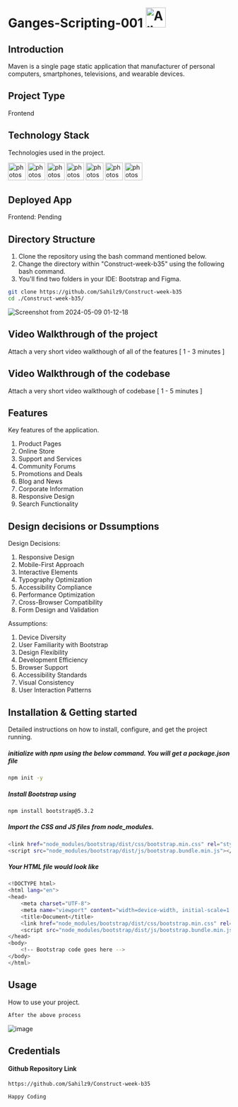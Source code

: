 # Ganges-Scripting-001 <img src="https://raw.githubusercontent.com/Tarikul-Islam-Anik/Telegram-Animated-Emojis/main/Smileys/Alien.webp" alt="Alien" width="45" height="45"/>

## Introduction
Maven is a single page static application that manufacturer of personal computers, smartphones, televisions, and wearable devices.

## Project Type
Frontend 

## Technology Stack
Technologies used in the project.

<img src="https://www.vectorlogo.zone/logos/w3_html5/w3_html5-icon.svg" alt="photoshop" width="40" height="40"/> <img src="https://www.vectorlogo.zone/logos/w3_css/w3_css-icon.svg" alt="photoshop" width="40" height="40"/> <img src="https://www.vectorlogo.zone/logos/sass-lang/sass-lang-icon.svg" alt="photoshop" width="40" height="40"/>  <img src="https://upload.wikimedia.org/wikipedia/commons/thumb/b/b2/Bootstrap_logo.svg/120px-Bootstrap_logo.svg.png" alt="photoshop" width="40" height="40"/>  <img src="https://www.vectorlogo.zone/logos/git-scm/git-scm-icon.svg" alt="photoshop" width="40" height="40"/> <img src="https://www.vectorlogo.zone/logos/github/github-icon.svg" alt="photoshop" width="40" height="40"/> <img src="https://www.vectorlogo.zone/logos/npmjs/npmjs-ar21.svg" alt="photoshop" width="40" height="40"/> 

## Deployed App
Frontend: Pending

## Directory Structure
1. Clone the repository using the bash command mentioned below.
2. Change the directory within "Construct-week-b35" using the following bash command.
3. You'll find two folders in your IDE: Bootstrap and Figma.

```bash
git clone https://github.com/Sahilz9/Construct-week-b35
cd ./Construct-week-b35/
```
![Screenshot from 2024-05-09 01-12-18](https://github.com/Sahilz9/Construct-week-b35/assets/103746983/d8ef2d97-438d-47b3-a239-86833b3c9bb2)


## Video Walkthrough of the project
Attach a very short video walkthough of all of the features [ 1 - 3 minutes ]

## Video Walkthrough of the codebase
Attach a very short video walkthough of codebase [ 1 - 5 minutes ]

## Features
Key features of the application.

1. Product Pages
2. Online Store
3. Support and Services
4. Community Forums
5. Promotions and Deals
6. Blog and News
7. Corporate Information
8. Responsive Design
9. Search Functionality

## Design decisions or Dssumptions
Design Decisions:
1. Responsive Design
2. Mobile-First Approach
3. Interactive Elements
4. Typography Optimization
5. Accessibility Compliance
6. Performance Optimization
7. Cross-Browser Compatibility
8. Form Design and Validation

Assumptions:
1. Device Diversity
2. User Familiarity with Bootstrap
3. Design Flexibility
4. Development Efficiency
5. Browser Support
6. Accessibility Standards
7. Visual Consistency
8. User Interaction Patterns

## Installation & Getting started
Detailed instructions on how to install, configure, and get the project running.

#####  initialize with npm using the below command. You will get a package.json file

```bash
npm init -y
```

##### Install Bootstrap using 
```bash
npm install bootstrap@5.3.2
```

##### Import the CSS and JS files from node_modules.
```bash
<link href="node_modules/bootstrap/dist/css/bootstrap.min.css" rel="stylesheet">
<script src="node_modules/bootstrap/dist/js/bootstrap.bundle.min.js"></script>
```

##### Your HTML file would look like
```bash
<!DOCTYPE html>
<html lang="en">
<head>
    <meta charset="UTF-8">
    <meta name="viewport" content="width=device-width, initial-scale=1.0">
    <title>Document</title>
    <link href="node_modules/bootstrap/dist/css/bootstrap.min.css" rel="stylesheet">
    <script src="node_modules/bootstrap/dist/js/bootstrap.bundle.min.js"></script>
</head>
<body>
    <!-- Bootstrap code goes here -->
</body>
</html>
```


## Usage
How to use your project.

```bash
After the above process
```
![image](https://github.com/Sahilz9/Construct-week-b35/assets/103746983/b7f207b3-9089-4da4-a459-a2c58de141fb)


## Credentials

#### Github Repository Link
```bash
https://github.com/Sahilz9/Construct-week-b35
```
```bash
Happy Coding
```
